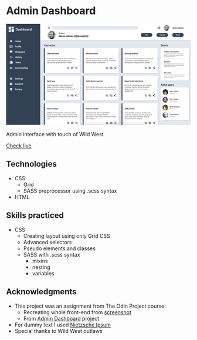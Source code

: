 # Admin Dashboard

![interface](./img/screenshot.png)

Admin interface with touch of Wild West

[Check live](https://mrzadzinski.github.io/admin-dashboard/)


## Technologies
* CSS
  * Grid
  * SASS preprocessor using .scss syntax
* HTML

## Skills practiced
* CSS
  * Creating layout using only Grid CSS
  * Advanced selectors
  * Pseudo elements and classes
  * SASS with .scss syntax
    * mixins
    * nesting
    * variables

## Acknowledgments
* This project was an assignment from The Odin Project course:
  * Recreating whole front-end from [screenshot](https://cdn.statically.io/gh/TheOdinProject/curriculum/43cc6ab69fdfbef40d431a65677d2144668930ac/intermediate_html_css/grid/project_admin_dashboard/imgs/dashboard-project.png) 
  * From [Admin Dashboard](https://www.theodinproject.com/lessons/node-path-intermediate-html-and-css-admin-dashboard) project
* For dummy text I used [Nietzsche Ipsum](http://nietzsche-ipsum.com/)
* Special thanks to Wild West outlaws
